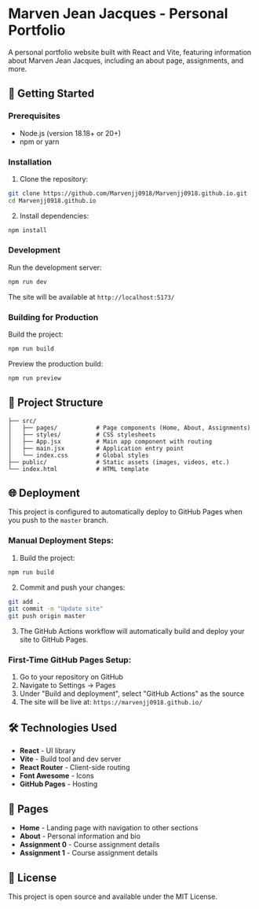 # Marven Jean Jacques - Personal Portfolio

A personal portfolio website built with React and Vite, featuring information about Marven Jean Jacques, including an about page, assignments, and more.

## 🚀 Getting Started

### Prerequisites

- Node.js (version 18.18+ or 20+)
- npm or yarn

### Installation

1. Clone the repository:

```bash
git clone https://github.com/Marvenjj0918/Marvenjj0918.github.io.git
cd Marvenjj0918.github.io
```

2. Install dependencies:

```bash
npm install
```

### Development

Run the development server:

```bash
npm run dev
```

The site will be available at `http://localhost:5173/`

### Building for Production

Build the project:

```bash
npm run build
```

Preview the production build:

```bash
npm run preview
```

## 📁 Project Structure

```
├── src/
│   ├── pages/           # Page components (Home, About, Assignments)
│   ├── styles/          # CSS stylesheets
│   ├── App.jsx          # Main app component with routing
│   ├── main.jsx         # Application entry point
│   └── index.css        # Global styles
├── public/              # Static assets (images, videos, etc.)
└── index.html           # HTML template
```

## 🌐 Deployment

This project is configured to automatically deploy to GitHub Pages when you push to the `master` branch.

### Manual Deployment Steps:

1. Build the project:

```bash
npm run build
```

2. Commit and push your changes:

```bash
git add .
git commit -m "Update site"
git push origin master
```

3. The GitHub Actions workflow will automatically build and deploy your site to GitHub Pages.

### First-Time GitHub Pages Setup:

1. Go to your repository on GitHub
2. Navigate to Settings → Pages
3. Under "Build and deployment", select "GitHub Actions" as the source
4. The site will be live at: `https://marvenjj0918.github.io/`

## 🛠️ Technologies Used

- **React** - UI library
- **Vite** - Build tool and dev server
- **React Router** - Client-side routing
- **Font Awesome** - Icons
- **GitHub Pages** - Hosting

## 📝 Pages

- **Home** - Landing page with navigation to other sections
- **About** - Personal information and bio
- **Assignment 0** - Course assignment details
- **Assignment 1** - Course assignment details

## 📄 License

This project is open source and available under the MIT License.
